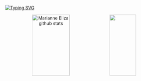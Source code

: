 

[![Typing SVG](https://readme-typing-svg.herokuapp.com?font=Fira+Code&size=42&duration=4997&pause=1000&color=475ab8&center=true&vCenter=true&width=1300&height=200&lines=Hello%2C+my+name+is+Marianne;I+study+analysis+and+systems+development;Please+be+welcome!+)](https://git.io/typing-svg)

<div align="center">  
  <img width="49%" height="195px" src="https://github-readme-stats.vercel.app/api?username=codebymar&show_icons=true&count_private=true&hide_border=true&title_color=475ab8&icon_color=475ab8&text_color=475ab89&bg_color=0d1117" alt="Marianne Eliza github stats" /> 
  <img width="41%" height="195px" src="https://github-readme-stats.vercel.app/api/top-langs/?username=codebymar&layout=compact&hide_border=true&title_color=475ab8&text_color=475ab8&bg_color=0d1117" />
</div>

